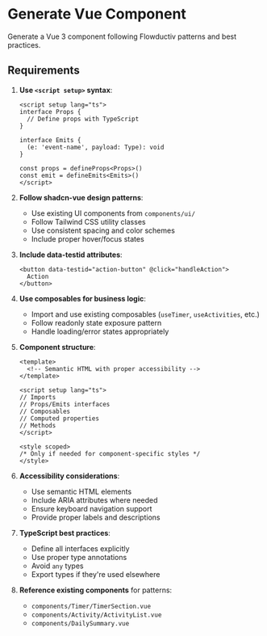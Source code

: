 # Generate Vue Component

Generate a Vue 3 component following Flowductiv patterns and best practices.

## Requirements

1. **Use `<script setup>` syntax**:
   ```vue
   <script setup lang="ts">
   interface Props {
     // Define props with TypeScript
   }
   
   interface Emits {
     (e: 'event-name', payload: Type): void
   }
   
   const props = defineProps<Props>()
   const emit = defineEmits<Emits>()
   </script>
   ```

2. **Follow shadcn-vue design patterns**:
   - Use existing UI components from `components/ui/`
   - Follow Tailwind CSS utility classes
   - Use consistent spacing and color schemes
   - Include proper hover/focus states

3. **Include data-testid attributes**:
   ```vue
   <button data-testid="action-button" @click="handleAction">
     Action
   </button>
   ```

4. **Use composables for business logic**:
   - Import and use existing composables (`useTimer`, `useActivities`, etc.)
   - Follow readonly state exposure pattern
   - Handle loading/error states appropriately

5. **Component structure**:
   ```vue
   <template>
     <!-- Semantic HTML with proper accessibility -->
   </template>
   
   <script setup lang="ts">
   // Imports
   // Props/Emits interfaces
   // Composables
   // Computed properties
   // Methods
   </script>
   
   <style scoped>
   /* Only if needed for component-specific styles */
   </style>
   ```

6. **Accessibility considerations**:
   - Use semantic HTML elements
   - Include ARIA attributes where needed
   - Ensure keyboard navigation support
   - Provide proper labels and descriptions

7. **TypeScript best practices**:
   - Define all interfaces explicitly
   - Use proper type annotations
   - Avoid `any` types
   - Export types if they're used elsewhere

8. **Reference existing components** for patterns:
   - `components/Timer/TimerSection.vue`
   - `components/Activity/ActivityList.vue`
   - `components/DailySummary.vue`